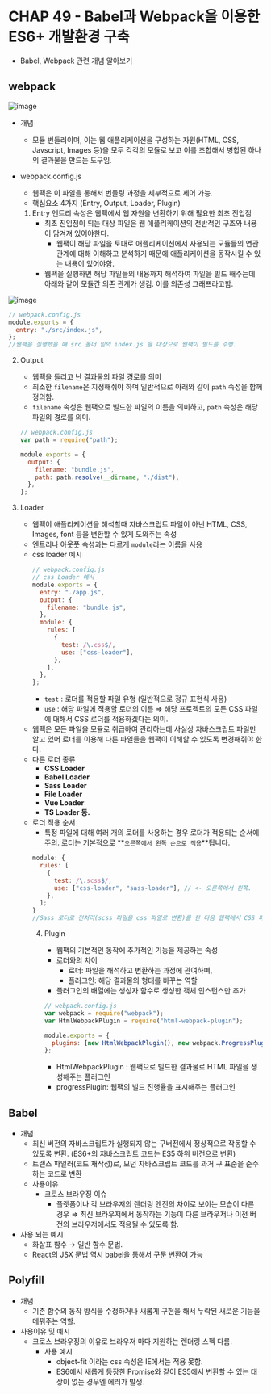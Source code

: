 # CHAP 49 - Babel과 Webpack을 이용한 ES6+ 개발환경 구축

- Babel, Webpack 관련 개념 알아보기

## webpack

![image](https://github.com/somm12/Modern-JS-Deep-Dive/assets/63543733/5e22e636-7f22-4c82-ba45-9491f723749e)

- 개념

  - 모듈 번들러이며, 이는 웹 애플리케이션을 구성하는 자원(HTML, CSS, Javscript, Images 등)을 모두 각각의 모듈로 보고 이를 조합해서 병합된 하나의 결과물을 만드는 도구임.

- webpack.config.js
  - 웹팩은 이 파일을 통해서 번들링 과정을 세부적으로 제어 가능.
  - 핵심요소 4가지 (Entry, Output, Loader, Plugin)
  1. Entry
     엔트리 속성은 웹팩에서 웹 자원을 변환하기 위해 필요한 최초 진입점
     - 최초 진입점이 되는 대상 파일은 웹 애플리케이션의 전반적인 구조와 내용이 담겨져 있어야한다.
       - 웹팩이 해당 파일을 토대로 애플리케이션에서 사용되는 모듈들의 연관관계에 대해 이해하고 분석하기 때문에 애플리케이션을 동작시킬 수 있는 내용이 있어야함.
     - 웹팩을 실행하면 해당 파일들의 내용까지 해석하여 파일을 빌드 해주는데 아래와 같이 모듈간 의존 관계가 생김. 이를 의존성 그래프라고함.

![image](https://github.com/somm12/Modern-JS-Deep-Dive/assets/63543733/6610289b-b5f9-4845-9a57-ce3c754a35ce)

```jsx
// webpack.config.js
module.exports = {
  entry: "./src/index.js",
};
//웹팩을 실행했을 때 src 폴더 밑의 index.js 을 대상으로 웹팩이 빌드를 수행.
```

2. Output

   - 웹팩을 돌리고 난 결과물의 파일 경로를 의미
   - 최소한 `filename`은 지정해줘야 하며 일반적으로 아래와 같이 `path` 속성을 함께 정의함.
   - `filename` 속성은 웹팩으로 빌드한 파일의 이름을 의미하고, `path` 속성은 해당 파일의 경로를 의미.

   ```jsx
   // webpack.config.js
   var path = require("path");

   module.exports = {
     output: {
       filename: "bundle.js",
       path: path.resolve(__dirname, "./dist"),
     },
   };
   ```

3. Loader
   - 웹팩이 애플리케이션을 해석할때 자바스크립트 파일이 아닌 HTML, CSS, Images, font 등을 변환할 수 있게 도와주는 속성
   - 엔트리나 아웃풋 속성과는 다르게 `module`라는 이름을 사용
   - css loader 예시
     ```jsx
     // webpack.config.js
     // css Loader 예시
     module.exports = {
       entry: "./app.js",
       output: {
         filename: "bundle.js",
       },
       module: {
         rules: [
           {
             test: /\.css$/,
             use: ["css-loader"],
           },
         ],
       },
     };
     ```
     - `test` : 로더를 적용할 파일 유형 (일반적으로 정규 표현식 사용)
     - `use` : 해당 파일에 적용할 로더의 이름
     ⇒ 해당 프로젝트의 모든 CSS 파일에 대해서 CSS 로더를 적용하겠다는 의미.
   - 웹팩은 모든 파일을 모듈로 취급하여 관리하는데 사실상 자바스크립트 파일만 알고 있어 로더를 이용해 다른 파일들을 웹팩이 이해할 수 있도록 변경해줘야 한다.
   - 다른 로더 종류
     - **CSS Loader**
     - **Babel Loader**
     - **Sass Loader**
     - **File Loader**
     - **Vue Loader**
     - **TS Loader 등.**
   - 로더 적용 순서
     - 특정 파일에 대해 여러 개의 로더를 사용하는 경우 로더가 적용되는 순서에 주의. 로더는 기본적으로 **`오른쪽에서 왼쪽 순으로 적용`**됩니다.
     ```jsx
     module: {
       rules: [
         {
           test: /\.scss$/,
           use: ["css-loader", "sass-loader"], // <- 오른쪽에서 왼쪽.
         },
       ];
     }
     //Sass 로더로 전처리(scss 파일을 css 파일로 변환)를 한 다음 웹팩에서 CSS 파일을 인식할 수 있게 CSS 로더를 적용하는 코드
     ```
     4. Plugin

        - 웹팩의 기본적인 동작에 추가적인 기능을 제공하는 속성
        - 로더와의 차이
          - 로더: 파일을 해석하고 변환하는 과정에 관여하며,
          - 플러그인: 해당 결과물의 형태를 바꾸는 역할
        - 플러그인의 배열에는 생성자 함수로 생성한 객체 인스턴스만 추가

        ```jsx
        // webpack.config.js
        var webpack = require("webpack");
        var HtmlWebpackPlugin = require("html-webpack-plugin");

        module.exports = {
          plugins: [new HtmlWebpackPlugin(), new webpack.ProgressPlugin()],
        };
        ```

        - HtmlWebpackPlugin : 웹팩으로 빌드한 결과물로 HTML 파일을 생성해주는 플러그인
        - progressPlugin: 웹팩의 빌드 진행율을 표시해주는 플러그인

## Babel

- 개념
  - 최신 버전의 자바스크립트가 실행되지 않는 구버전에서 정상적으로 작동할 수 있도록 변환. (ES6+의 자바스크립트 코드는 ES5 하위 버전으로 변환)
  - 트랜스 파일러(코드 재작성)로, 모던 자바스크립트 코드를 과거 구 표준을 준수하는 코드로 변환
  - 사용이유
    - 크로스 브라우징 이슈
      - 플랫폼이나 각 브라우저의 렌더링 엔진의 차이로 보이는 모습이 다른 경우
    ⇒ 최신 브라우저에서 동작하는 기능이 다른 브라우저나 이전 버전의 브라우저에서도 적용될 수 있도록 함.
- 사용 되는 예시
  - 화살표 함수 → 일반 함수 문법.
  - React의 JSX 문법 역시 babel을 통해서 구문 변환이 가능

## Polyfill

- 개념
  - 기존 함수의 동작 방식을 수정하거나 새롭게 구현을 해서 누락된 새로운 기능을 메꿔주는 역할.
- 사용이유 및 예시
  - 크로스 브라우징의 이유로 브라우저 마다 지원하는 렌더링 스펙 다름.
    - 사용 예시
      - object-fit 이라는 css 속성은 IE에서는 적용 못함.
      - ES6에서 새롭게 등장한 Promise와 같이 ES5에서 변환할 수 있는 대상이 없는 경우엔 에러가 발생.
